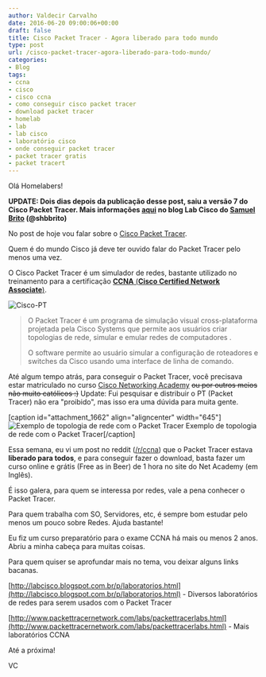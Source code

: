 ```yaml
---
author: Valdecir Carvalho
date: 2016-06-20 09:00:06+00:00
draft: false
title: Cisco Packet Tracer - Agora liberado para todo mundo
type: post
url: /cisco-packet-tracer-agora-liberado-para-todo-mundo/
categories:
- Blog
tags:
- ccna
- cisco
- cisco ccna
- como conseguir cisco packet tracer
- download packet tracer
- homelab
- lab
- lab cisco
- laboratório cisco
- onde conseguir packet tracer
- packet tracer gratis
- packet tracert
---
```


Olá Homelabers!

**UPDATE: Dois dias depois da publicação desse post, saiu a versão 7 do Cisco Packet Tracer. Mais informações [aqui](http://labcisco.blogspot.com.br/2016/06/lancamento-do-cisco-packet-tracer-70.html) no blog Lab Cisco do [Samuel Brito](https://twitter.com/shbbrito) (@shbbrito)**

No post de hoje vou falar sobre o [Cisco Packet Tracer](https://www.netacad.com/pt/about-networking-academy/packet-tracer/).

Quem é do mundo Cisco já deve ter ouvido falar do Packet Tracer pelo menos uma vez.

O Cisco Packet Tracer é um simulador de redes, bastante utilizado no treinamento para a certificação [**CCNA** (**Cisco Certified Network Associate**)](http://www.cisco.com/c/en/us/training-events/training-certifications/certifications/associate/ccna-routing-switching.html).

![Cisco-PT](/imagens/2016/06/Cisco-PT.jpg)


<!-- more -->



<blockquote>O Packet Tracer é um programa de simulação visual cross-plataforma projetada pela Cisco Systems que permite aos usuários criar topologias de rede, simular e emular redes de computadores .

O software permite ao usuário simular a configuração de roteadores e switches da Cisco usando uma interface de linha de comando.</blockquote>



Até algum tempo atrás, para conseguir o Packet Tracer, você precisava estar matriculado no curso [Cisco Networking Academy](https://www.netacad.com/pt/) <del>ou por outros meios não muito católicos :)</del> Update: Fui pesquisar e distribuir o PT (Packet Tracer) não era "proibido", mas isso era uma dúvida para muita gente.

[caption id="attachment_1662" align="aligncenter" width="645"]![Exemplo de topologia de rede com o Packet Tracer](/imagens/2016/06/cisco-pt-topologia.png)
Exemplo de topologia de rede com o Packet Tracer[/caption]

Essa semana, eu vi um post no reddit ([/r/ccna](https://www.reddit.com/r/ccna/comments/4oa5oc/packet_tracer_now_available_to_anyone/)) que o Packet Tracer estava **liberado para todos**, e para conseguir fazer o download, basta fazer um curso online e grátis (Free as in Beer) de 1 hora no site do Net Academy (em Inglês).

É isso galera, para quem se interessa por redes, vale a pena conhecer o Packet Tracer.

Para quem trabalha com SO, Servidores, etc, é sempre bom estudar pelo menos um pouco sobre Redes. Ajuda bastante!

Eu fiz um curso preparatório para o exame CCNA há mais ou menos 2 anos. Abriu a minha cabeça para muitas coisas.

Para quem quiser se aprofundar mais no tema, vou deixar alguns links bacanas.

[http://labcisco.blogspot.com.br/p/laboratorios.html](http://labcisco.blogspot.com.br/p/laboratorios.html) - Diversos laboratórios de redes para serem usados com o Packet Tracer

[http://www.packettracernetwork.com/labs/packettracerlabs.html](http://www.packettracernetwork.com/labs/packettracerlabs.html) - Mais laboratórios CCNA

Até a próxima!

VC
